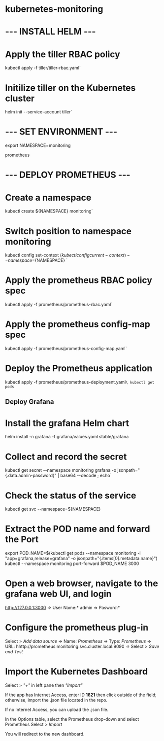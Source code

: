 # kubernetes-monitoring

# --- INSTALL HELM ---
# Apply the tiller RBAC policy 
kubectl apply -f tiller/tiller-rbac.yaml`
# Initilize tiller on the Kubernetes cluster
helm init --service-account tiller`

# --- SET ENVIRONMENT ---
export NAMESPACE=monitoring

prometheus

# --- DEPLOY PROMETHEUS ---
# Create a namespace 
kubectl create ${NAMESPACE}  monitoring`
# Switch position to namespace monitoring
kubectl config set-context $(kubectl config current-context) --namespace=${NAMESPACE} `
# Apply the prometheus RBAC policy spec
kubectl apply -f prometheus/prometheus-rbac.yaml`
# Apply the prometheus config-map spec
kubectl apply -f prometheus/prometheus-config-map.yaml`

# Deploy the Prometheus application 
kubectl apply  -f prometheus/prometheus-deployment.yaml`\
kubectl get pods`

## Deploy Grafana
# Install the grafana Helm chart
helm install -n grafana -f grafana/values.yaml stable/grafana

# Collect and record the secret
kubectl get secret --namespace monitoring grafana -o jsonpath="{.data.admin-password}" | base64 --decode ; echo`

# Check the status of the service
kubectl get svc --namespace=${NAMESPACE}

# Extract the POD name and forward the Port
export POD_NAME=$(kubectl get pods --namespace monitoring -l "app=grafana,release=grafana" -o jsonpath="{.items[0].metadata.name}")
kubectl --namespace monitoring port-forward $POD_NAME 3000

# Open a web browser, navigate to the grafana web UI, and login
http://127.0.0.1:3000
=> User Name:* admin
=> Pasword:* <Output from Above>

# Configure the prometheus plug-in 
Select > *Add data source*
 => Name: *Prometheus*
 => Type: *Prometheus*
 => URL: hhttp://prometheus.monitoring.svc.cluster.local:9090
 => Select > *Save and Test*

# Import the Kubernetes Dashboard

Select > *"+"* in left pane then *"Import"*

If the app has Internet Access, enter ID **1621** then click outside of the field; otherwise, import the .json file located in the repo.

If no Internet Access, you can upload the .json file. 

In the Options table, select the Prometheus drop-down and select Prometheus 
Select > *Import* 

You will redirect to the new dashboard. 
